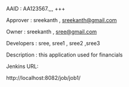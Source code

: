 AAID  :  AA123567.,,, +++

Approver : sreekanth , sreekanth@gmail.com

Owner  : sreekanth , sree@gmail.com

Developers :  sree, sree1 , sree2 ,sree3

Description : this application used for financials

Jenkins URL:

http://localhost:8082/job/job1/
